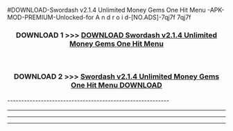 #DOWNLOAD-Swordash v2.1.4 Unlimited Money Gems One Hit Menu -APK-MOD-PREMIUM-Unlocked-for A n d r o i d-[NO.ADS]-7qj7f 7qj7f 



<div align="center">

<h3>DOWNLOAD 1 >>> <a href="https://getmod2.web.app/?judul=Swordash v2.1.4 Unlimited Money Gems One Hit Menu ">DOWNLOAD Swordash v2.1.4 Unlimited Money Gems One Hit Menu </a></h3><br>

<h3>DOWNLOAD 2 >>> <a href="https://getmod2.web.app/?judul=Swordash v2.1.4 Unlimited Money Gems One Hit Menu ">Swordash v2.1.4 Unlimited Money Gems One Hit Menu  DOWNLOAD </a></h3>

</div>
----------------------------------------------------------

----------------------------------------------------------

----------------------------------------------------------

----------------------------------------------------------



